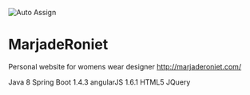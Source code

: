 ![Auto Assign](https://github.com/conorheffron/marjaderoniet/actions/workflows/auto-assign.yml/badge.svg)

# MarjadeRoniet
Personal website for womens wear designer http://marjaderoniet.com/

Java 8
Spring Boot 1.4.3
angularJS 1.6.1
HTML5
JQuery
